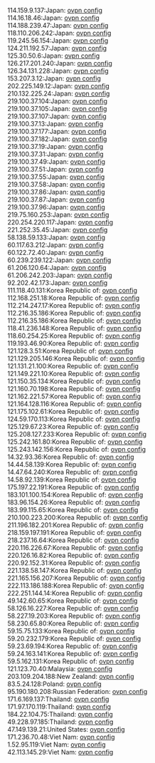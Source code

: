 114.159.9.137:Japan: [ovpn config](vpn/114_159_9_137.ovpn)  
114.16.18.46:Japan: [ovpn config](vpn/114_16_18_46.ovpn)  
114.188.239.47:Japan: [ovpn config](vpn/114_188_239_47.ovpn)  
118.110.206.242:Japan: [ovpn config](vpn/118_110_206_242.ovpn)  
119.245.56.154:Japan: [ovpn config](vpn/119_245_56_154.ovpn)  
124.211.192.57:Japan: [ovpn config](vpn/124_211_192_57.ovpn)  
125.30.50.6:Japan: [ovpn config](vpn/125_30_50_6.ovpn)  
126.217.201.240:Japan: [ovpn config](vpn/126_217_201_240.ovpn)  
126.34.131.228:Japan: [ovpn config](vpn/126_34_131_228.ovpn)  
153.207.3.12:Japan: [ovpn config](vpn/153_207_3_12.ovpn)  
202.225.149.12:Japan: [ovpn config](vpn/202_225_149_12.ovpn)  
210.132.225.24:Japan: [ovpn config](vpn/210_132_225_24.ovpn)  
219.100.37.104:Japan: [ovpn config](vpn/219_100_37_104.ovpn)  
219.100.37.105:Japan: [ovpn config](vpn/219_100_37_105.ovpn)  
219.100.37.107:Japan: [ovpn config](vpn/219_100_37_107.ovpn)  
219.100.37.13:Japan: [ovpn config](vpn/219_100_37_13.ovpn)  
219.100.37.177:Japan: [ovpn config](vpn/219_100_37_177.ovpn)  
219.100.37.182:Japan: [ovpn config](vpn/219_100_37_182.ovpn)  
219.100.37.19:Japan: [ovpn config](vpn/219_100_37_19.ovpn)  
219.100.37.31:Japan: [ovpn config](vpn/219_100_37_31.ovpn)  
219.100.37.49:Japan: [ovpn config](vpn/219_100_37_49.ovpn)  
219.100.37.51:Japan: [ovpn config](vpn/219_100_37_51.ovpn)  
219.100.37.55:Japan: [ovpn config](vpn/219_100_37_55.ovpn)  
219.100.37.58:Japan: [ovpn config](vpn/219_100_37_58.ovpn)  
219.100.37.86:Japan: [ovpn config](vpn/219_100_37_86.ovpn)  
219.100.37.87:Japan: [ovpn config](vpn/219_100_37_87.ovpn)  
219.100.37.96:Japan: [ovpn config](vpn/219_100_37_96.ovpn)  
219.75.160.253:Japan: [ovpn config](vpn/219_75_160_253.ovpn)  
220.254.220.117:Japan: [ovpn config](vpn/220_254_220_117.ovpn)  
221.252.35.45:Japan: [ovpn config](vpn/221_252_35_45.ovpn)  
58.138.59.133:Japan: [ovpn config](vpn/58_138_59_133.ovpn)  
60.117.63.212:Japan: [ovpn config](vpn/60_117_63_212.ovpn)  
60.122.72.40:Japan: [ovpn config](vpn/60_122_72_40.ovpn)  
60.239.239.122:Japan: [ovpn config](vpn/60_239_239_122.ovpn)  
61.206.120.64:Japan: [ovpn config](vpn/61_206_120_64.ovpn)  
61.206.242.203:Japan: [ovpn config](vpn/61_206_242_203.ovpn)  
92.202.42.173:Japan: [ovpn config](vpn/92_202_42_173.ovpn)  
111.118.40.131:Korea Republic of: [ovpn config](vpn/111_118_40_131.ovpn)  
112.168.251.18:Korea Republic of: [ovpn config](vpn/112_168_251_18.ovpn)  
112.214.247.17:Korea Republic of: [ovpn config](vpn/112_214_247_17.ovpn)  
112.216.35.186:Korea Republic of: [ovpn config](vpn/112_216_35_186.ovpn)  
112.216.35.186:Korea Republic of: [ovpn config](vpn/112_216_35_186.ovpn)  
118.41.236.148:Korea Republic of: [ovpn config](vpn/118_41_236_148.ovpn)  
118.60.254.25:Korea Republic of: [ovpn config](vpn/118_60_254_25.ovpn)  
119.193.46.90:Korea Republic of: [ovpn config](vpn/119_193_46_90.ovpn)  
121.128.3.51:Korea Republic of: [ovpn config](vpn/121_128_3_51.ovpn)  
121.129.205.146:Korea Republic of: [ovpn config](vpn/121_129_205_146.ovpn)  
121.131.21.100:Korea Republic of: [ovpn config](vpn/121_131_21_100.ovpn)  
121.149.221.10:Korea Republic of: [ovpn config](vpn/121_149_221_10.ovpn)  
121.150.35.134:Korea Republic of: [ovpn config](vpn/121_150_35_134.ovpn)  
121.160.70.198:Korea Republic of: [ovpn config](vpn/121_160_70_198.ovpn)  
121.162.221.57:Korea Republic of: [ovpn config](vpn/121_162_221_57.ovpn)  
121.164.128.116:Korea Republic of: [ovpn config](vpn/121_164_128_116.ovpn)  
121.175.102.61:Korea Republic of: [ovpn config](vpn/121_175_102_61.ovpn)  
124.59.170.113:Korea Republic of: [ovpn config](vpn/124_59_170_113.ovpn)  
125.129.67.23:Korea Republic of: [ovpn config](vpn/125_129_67_23.ovpn)  
125.208.127.233:Korea Republic of: [ovpn config](vpn/125_208_127_233.ovpn)  
125.242.161.80:Korea Republic of: [ovpn config](vpn/125_242_161_80.ovpn)  
125.243.142.156:Korea Republic of: [ovpn config](vpn/125_243_142_156.ovpn)  
14.32.93.36:Korea Republic of: [ovpn config](vpn/14_32_93_36.ovpn)  
14.44.58.139:Korea Republic of: [ovpn config](vpn/14_44_58_139.ovpn)  
14.47.64.240:Korea Republic of: [ovpn config](vpn/14_47_64_240.ovpn)  
14.58.92.139:Korea Republic of: [ovpn config](vpn/14_58_92_139.ovpn)  
175.197.22.191:Korea Republic of: [ovpn config](vpn/175_197_22_191.ovpn)  
183.101.100.154:Korea Republic of: [ovpn config](vpn/183_101_100_154.ovpn)  
183.96.154.26:Korea Republic of: [ovpn config](vpn/183_96_154_26.ovpn)  
183.99.115.65:Korea Republic of: [ovpn config](vpn/183_99_115_65.ovpn)  
210.100.223.200:Korea Republic of: [ovpn config](vpn/210_100_223_200.ovpn)  
211.196.182.201:Korea Republic of: [ovpn config](vpn/211_196_182_201.ovpn)  
218.159.197.191:Korea Republic of: [ovpn config](vpn/218_159_197_191.ovpn)  
218.237.16.64:Korea Republic of: [ovpn config](vpn/218_237_16_64.ovpn)  
220.116.226.67:Korea Republic of: [ovpn config](vpn/220_116_226_67.ovpn)  
220.126.16.82:Korea Republic of: [ovpn config](vpn/220_126_16_82.ovpn)  
220.92.152.31:Korea Republic of: [ovpn config](vpn/220_92_152_31.ovpn)  
221.138.58.147:Korea Republic of: [ovpn config](vpn/221_138_58_147.ovpn)  
221.165.156.207:Korea Republic of: [ovpn config](vpn/221_165_156_207.ovpn)  
222.113.186.188:Korea Republic of: [ovpn config](vpn/222_113_186_188.ovpn)  
222.251.144.14:Korea Republic of: [ovpn config](vpn/222_251_144_14.ovpn)  
49.142.60.65:Korea Republic of: [ovpn config](vpn/49_142_60_65.ovpn)  
58.126.16.227:Korea Republic of: [ovpn config](vpn/58_126_16_227.ovpn)  
58.227.19.203:Korea Republic of: [ovpn config](vpn/58_227_19_203.ovpn)  
58.230.65.80:Korea Republic of: [ovpn config](vpn/58_230_65_80.ovpn)  
59.15.75.133:Korea Republic of: [ovpn config](vpn/59_15_75_133.ovpn)  
59.20.232.179:Korea Republic of: [ovpn config](vpn/59_20_232_179.ovpn)  
59.23.69.194:Korea Republic of: [ovpn config](vpn/59_23_69_194.ovpn)  
59.24.163.141:Korea Republic of: [ovpn config](vpn/59_24_163_141.ovpn)  
59.5.162.131:Korea Republic of: [ovpn config](vpn/59_5_162_131.ovpn)  
121.123.70.40:Malaysia: [ovpn config](vpn/121_123_70_40.ovpn)  
203.109.204.188:New Zealand: [ovpn config](vpn/203_109_204_188.ovpn)  
83.5.24.128:Poland: [ovpn config](vpn/83_5_24_128.ovpn)  
95.190.180.208:Russian Federation: [ovpn config](vpn/95_190_180_208.ovpn)  
171.6.169.137:Thailand: [ovpn config](vpn/171_6_169_137.ovpn)  
171.97.170.119:Thailand: [ovpn config](vpn/171_97_170_119.ovpn)  
184.22.104.75:Thailand: [ovpn config](vpn/184_22_104_75.ovpn)  
49.228.97.185:Thailand: [ovpn config](vpn/49_228_97_185.ovpn)  
47.149.139.21:United States: [ovpn config](vpn/47_149_139_21.ovpn)  
171.236.70.48:Viet Nam: [ovpn config](vpn/171_236_70_48.ovpn)  
1.52.95.119:Viet Nam: [ovpn config](vpn/1_52_95_119.ovpn)  
42.113.145.29:Viet Nam: [ovpn config](vpn/42_113_145_29.ovpn)  
